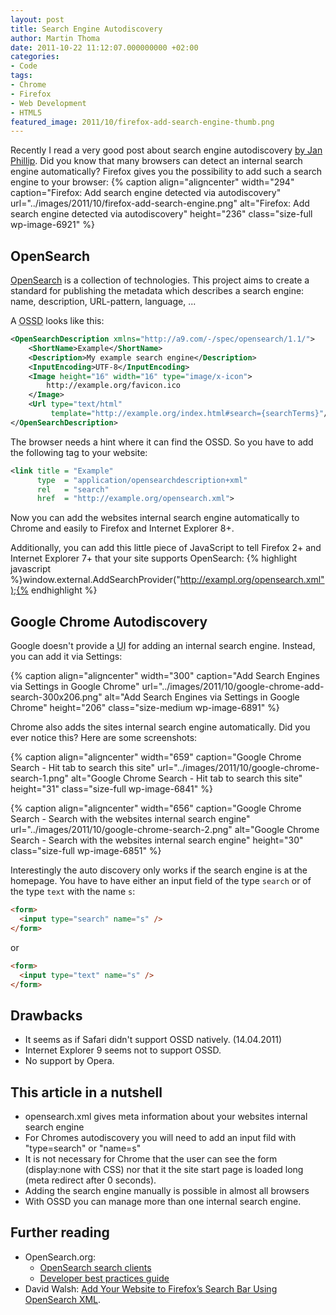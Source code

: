 ```yaml
---
layout: post
title: Search Engine Autodiscovery
author: Martin Thoma
date: 2011-10-22 11:12:07.000000000 +02:00
categories:
- Code
tags:
- Chrome
- Firefox
- Web Development
- HTML5
featured_image: 2011/10/firefox-add-search-engine-thumb.png
---
```

Recently I read a very good post about search engine autodiscovery <a href="http://www.knallisworld.de/blog/2011/04/14/autodiscovery-der-searchengine-in-google-chrome-opensearch/">by Jan Phillip</a>. Did you know that many browsers can detect an internal search engine automatically? 
Firefox gives you the possibility to add such a search engine to your browser:
{% caption align="aligncenter" width="294" caption="Firefox: Add search engine detected via autodiscovery" url="../images/2011/10/firefox-add-search-engine.png" alt="Firefox: Add search engine detected via autodiscovery"  height="236" class="size-full wp-image-6921" %}

<h2>OpenSearch</h2>
<a href="http://en.wikipedia.org/wiki/OpenSearch">OpenSearch</a> is a collection of technologies. This project aims to create a standard for publishing the metadata which describes a search engine: name, description, URL-pattern, language, ...

A <abbr title="OpenSearch Description Document">OSSD</abbr> looks like this:
```xml
<OpenSearchDescription xmlns="http://a9.com/-/spec/opensearch/1.1/">
    <ShortName>Example</ShortName>
    <Description>My example search engine</Description>
    <InputEncoding>UTF-8</InputEncoding>
    <Image height="16" width="16" type="image/x-icon">
        http://example.org/favicon.ico
    </Image>
    <Url type="text/html" 
         template="http://example.org/index.html#search={searchTerms}"/>
</OpenSearchDescription>
```

The browser needs a hint where it can find the OSSD. So you have to add the following tag to your website:
```xml
<link title = "Example" 
      type  = "application/opensearchdescription+xml" 
      rel   = "search" 
      href  = "http://example.org/opensearch.xml">
```

Now you can add the websites internal search engine automatically to Chrome and easily to Firefox and Internet Explorer 8+. 

Additionally, you can add this little piece of JavaScript to tell Firefox 2+ and Internet Explorer 7+ that your site supports OpenSearch:
{% highlight javascript %}window.external.AddSearchProvider("http://exampl.org/opensearch.xml");{% endhighlight %}

<h2>Google Chrome Autodiscovery</h2>
Google doesn't provide a <abbr title="user interface">UI</abbr> for adding an internal search engine. Instead, you can add it via Settings:

{% caption align="aligncenter" width="300" caption="Add Search Engines via Settings in Google Chrome" url="../images/2011/10/google-chrome-add-search-300x206.png" alt="Add Search Engines via Settings in Google Chrome"  height="206" class="size-medium wp-image-6891" %}

Chrome also adds the sites internal search engine automatically. Did you ever notice this? Here are some screenshots:

{% caption align="aligncenter" width="659" caption="Google Chrome Search - Hit tab to search this site" url="../images/2011/10/google-chrome-search-1.png" alt="Google Chrome Search - Hit tab to search this site"  height="31" class="size-full wp-image-6841" %}

{% caption align="aligncenter" width="656" caption="Google Chrome Search - Search with the websites internal search engine" url="../images/2011/10/google-chrome-search-2.png" alt="Google Chrome Search - Search with the websites internal search engine"  height="30" class="size-full wp-image-6851" %}

Interestingly the auto discovery only works if the search engine is at the homepage. You have to have either an input field of the type `search` or of the type `text` with the name `s`:

```html
<form>
  <input type="search" name="s" />
</form>
```

or

```html
<form>
  <input type="text" name="s" />
</form>
```

<h2>Drawbacks</h2>
<ul>
  <li>It seems as if Safari didn't support OSSD natively. (14.04.2011)</li>
  <li>Internet Explorer 9 seems not to support OSSD.</li>
  <li>No support by Opera.</li>
</ul>

<h2>This article in a nutshell</h2>
<ul>
  <li>opensearch.xml gives meta information about your websites internal search engine</li>
  <li>For Chromes autodiscovery you will need to add an input fild with "type=search" or "name=s"</li>
  <li>It is not necessary for Chrome that the user can see the form (display:none with CSS) nor that it the site start page is loaded long (meta redirect after 0 seconds).</li>
  <li>Adding the search engine manually is possible in almost all browsers</li>
  <li>With OSSD you can manage more than one internal search engine.</li>
</ul>

<h2>Further reading</h2>
<ul>
  <li>OpenSearch.org:
    <ul>
      <li><a href="http://www.opensearch.org/Community/OpenSearch_search_clients">OpenSearch search clients</a></li>
  <li><a href="http://www.opensearch.org/Documentation/Developer_best_practices_guide">Developer best practices guide</a></li>
    </ul>
  </li>
  <li>David Walsh: <a href="http://davidwalsh.name/open-search">Add Your Website to Firefox&rsquo;s Search Bar Using OpenSearch XML</a>.</li>
</ul>
